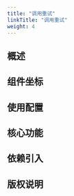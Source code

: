 ```yaml
---
title: "调用重试"
linkTitle: "调用重试"
weight: 4
---
```


## 概述



## 组件坐标

## 使用配置

## 核心功能

## 依赖引入

## 版权说明